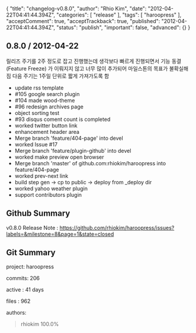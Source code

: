 {
    "title": "changelog-v0.8.0",
    "author": "Rhio Kim",
    "date": "2012-04-22T04:41:44.394Z",
    "categories": [
        "release"
    ],
    "tags": [
        "haroopress"
    ],
    "acceptComment": true,
    "acceptTrackback": true,
    "published": "2012-04-22T04:41:44.394Z",
    "status": "publish",
    "important": false,
    "advanced": {}
}

## 0.8.0 / 2012-04-22

릴리즈 주기를 2주 정도로 잡고 진행했는데 생각보다 빠르게 진행되면서 기능 동결(Feature Freeze) 가 이뤄지지 않고
너무 많이 추가되어 마일스톤의 목표가 불확실해짐 다음 주기는 1주일 단위로 짧게 가져가도록 함

  * update rss template
  * #105 google search plugin
  * #104 made wood-theme
  * #96 redesign archives page
  * object sorting test
  * #93 disqus coment count is completed
  * worked twitter button link
  * enhancement header area
  * Merge branch 'feature/404-page' into devel
  * worked Issue #17
  * Merge branch 'feature/plugin-github' into devel
  * worked make preview open browser
  * Merge branch 'master' of github.com:rhiokim/haroopress into feature/404-page
  * worked prev-next link
  * build step gen -> cp to public -> deploy from _deploy dir
  * worked yahoo weather plugin
  * support contributors plugin

## Github Summary
v0.8.0 Release Note  : <https://github.com/rhiokim/haroopress/issues?labels=&milestone=8&page=1&state=closed>

## Git Summary

project: haroopress

commits: 206

active : 41 days

files  : 962

authors: 

> rhiokim                 100.0%
